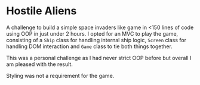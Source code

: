 # Hostile Aliens

A challenge to build a simple space invaders like game in <150 lines of code using OOP in just under 2 hours. I opted for an MVC to play the game, consisting of a `Ship` class for handling internal ship logic, `Screen` class for handling DOM interaction and `Game` class to tie both things together.

This was a personal challenge as I had never strict OOP before but overall I am pleased with the result.

Styling was not a requirement for the game.
